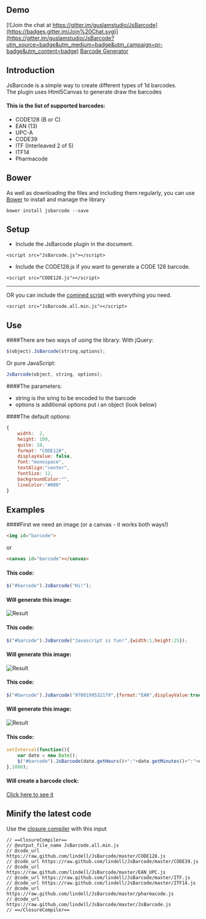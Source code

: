 Demo
----

[![Join the chat at https://gitter.im/guslamstudio/JsBarcode](https://badges.gitter.im/Join%20Chat.svg)](https://gitter.im/guslamstudio/JsBarcode?utm_source=badge&utm_medium=badge&utm_campaign=pr-badge&utm_content=badge)
[Barcode Generator](http://lindell.github.io/JsBarcode/)

Introduction
----
JsBarcode is a simple way to create different types of 1d barcodes.  
The plugin uses Html5Canvas to generate draw the barcodes

#### This is the list of supported barcodes:
*  CODE128 (B or C)
*  EAN (13)
*  UPC-A
*  CODE39
*  ITF (Interleaved 2 of 5)
*  ITF14
*  Pharmacode

Bower
----
As well as downloading the files and including them regularly,
you can use [Bower](http://bower.io) to install and manage the library
````
bower install jsbarcode --save
````

Setup
----
* Include the JsBarcode plugin in the document.
````
<script src="JsBarcode.js"></script>
````
* Include the CODE128.js if you want to generate a CODE 128 barcode.
````
<script src="CODE128.js"></script>
````
----
OR you can include the [comined script](https://github.com/lindell/JsBarcode/releases) with everything you need.

````
<script src="JsBarcode.all.min.js"></script>
````

Use
----
####There are two ways of using the library:
With jQuery:
````javascript
$(object).JsBarcode(string,options);
````
Or pure JavaScript:
````javascript
JsBarcode(object, string, options);
````

####The parameters:
*  string is the sring to be encoded to the barcode
*  options is additional options put i an object (look below)

####The default options:
````javascript
{
	width:	2,
	height:	100,
	quite: 10,
	format:	"CODE128",
	displayValue: false,
	font:"monospace",
	textAlign:"center",
	fontSize: 12,
	backgroundColor:"",
	lineColor:"#000"
}
````


Examples
----

####First we need an image (or a canvas - it works both ways!)
````html
<img id="barcode">
````
or
````html
<canvas id="barcode"></canvas>
````

#### This code:
````javascript
$("#barcode").JsBarcode("Hi!");
````

#### Will generate this image:
![Result](http://lindell.github.io/JsBarcode/README_images/hi.png)



#### This code:
````javascript
$("#barcode").JsBarcode("Javascript is fun!",{width:1,height:25});
````
#### Will generate this image:
![Result](http://lindell.github.io/JsBarcode/README_images/javascript_is_fun.png)



#### This code:
````javascript
$("#barcode").JsBarcode("9780199532179",{format:"EAN",displayValue:true,fontSize:20});
````
#### Will generate this image:
![Result](http://lindell.github.io/JsBarcode/README_images/ean.png)



#### This code:
````javascript
setInterval(function(){
	var date = new Date();
	$("#barcode").JsBarcode(date.getHours()+":"+date.getMinutes()+":"+date.getSeconds());
},1000);
````
#### Will create a barcode clock:
[Click here to see it](http://fleo.se/barcode/example/barcodeClock.html)



Minify the latest code
----
Use the [closure compiler](http://closure-compiler.appspot.com/home) with this input
````
// ==ClosureCompiler==
// @output_file_name JsBarcode.all.min.js
// @code_url https://raw.github.com/lindell/JsBarcode/master/CODE128.js
// @code_url https://raw.github.com/lindell/JsBarcode/master/CODE39.js
// @code_url https://raw.github.com/lindell/JsBarcode/master/EAN_UPC.js
// @code_url https://raw.github.com/lindell/JsBarcode/master/ITF.js
// @code_url https://raw.github.com/lindell/JsBarcode/master/ITF14.js
// @code_url https://raw.github.com/lindell/JsBarcode/master/pharmacode.js
// @code_url https://raw.github.com/lindell/JsBarcode/master/JsBarcode.js
// ==/ClosureCompiler==
````

